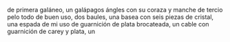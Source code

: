 de primera galáneo, un galápagos ángles con su coraza y manche de tercio pelo todo de buen uso, dos baules, una basea con seis piezas de cristal, una espada de mi uso de guarnición de plata brocateada, un cable con guarnición de carey y plata, un